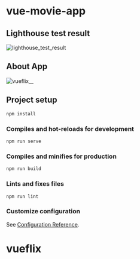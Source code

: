 # vue-movie-app

## Lighthouse test result
![lighthouse_test_result](https://user-images.githubusercontent.com/67694009/114152878-6f98ef00-9927-11eb-864e-39b38117cc62.png)

## About App
![vueflix__](https://user-images.githubusercontent.com/67694009/114152897-73c50c80-9927-11eb-931f-539480d5a0c7.gif)

## Project setup
```
npm install
```

### Compiles and hot-reloads for development
```
npm run serve
```

### Compiles and minifies for production
```
npm run build
```

### Lints and fixes files
```
npm run lint
```

### Customize configuration
See [Configuration Reference](https://cli.vuejs.org/config/).
# vueflix
